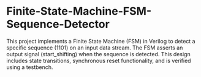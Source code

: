 # Finite-State-Machine-FSM-Sequence-Detector
This project implements a Finite State Machine (FSM) in Verilog to detect a specific sequence (1101) on an input data stream. The FSM asserts an output signal (start_shifting) when the sequence is detected. This design includes state transitions, synchronous reset functionality, and is verified using a testbench.
